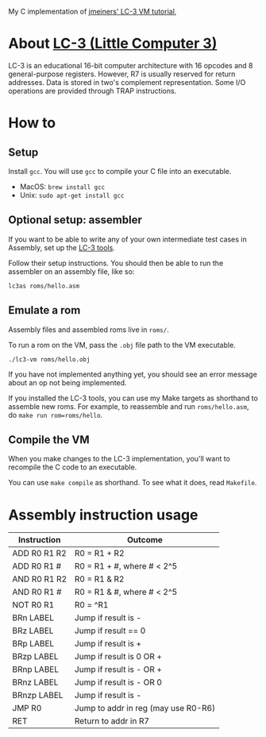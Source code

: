 My C implementation of [jmeiners' LC-3 VM tutorial](https://www.jmeiners.com/lc3-vm/), 

# About [LC-3 (Little Computer 3)](https://en.wikipedia.org/wiki/Little_Computer_3)

LC-3 is an educational 16-bit computer architecture with 16 opcodes and 8 
general-purpose registers. However, R7 is usually reserved for return addresses.
Data is stored in two's complement representation. Some I/O operations are 
provided through TRAP instructions.

# How to

## Setup
Install `gcc`. You will use `gcc` to compile your C file into an executable.
- MacOS: `brew install gcc`
- Unix: `sudo apt-get install gcc`

## Optional setup: assembler
If you want to be able to write any of your own intermediate test cases in 
Assembly, set up the 
[LC-3 tools](https://highered.mheducation.com/sites/0072467509/student_view0/lc-3_simulator.html).

Follow their setup instructions. You should then be able to run the assembler 
on an assembly file, like so:

`lc3as roms/hello.asm`

## Emulate a rom
Assembly files and assembled roms live in `roms/`.

To run a rom on the VM, pass the `.obj` file path to the VM executable.

`./lc3-vm roms/hello.obj`

If you have not implemented anything yet, you should see an error message 
about an op not being implemented.

If you installed the LC-3 tools, you can use my Make targets as shorthand to 
assemble new roms. For example, to reassemble and run `roms/hello.asm`, do 
`make run rom=roms/hello`.

## Compile the VM

When you make changes to the LC-3 implementation, you'll want to recompile the 
C code to an executable.

You can use `make compile` as shorthand. To see what it does, read `Makefile`.

# Assembly instruction usage

Instruction | Outcome
--- | ---
ADD R0 R1 R2 | R0 = R1 + R2
ADD R0 R1 #  | R0 = R1 + #, where # < 2^5
AND R0 R1 R2 | R0 = R1 & R2
AND R0 R1 #  | R0 = R1 & #, where # < 2^5
NOT R0 R1    | R0 = ^R1
BRn LABEL    | Jump if result is -
BRz LABEL    | Jump if result == 0
BRp LABEL    | Jump if result is +
BRzp LABEL   | Jump if result is 0 OR + 
BRnp LABEL   | Jump if result is - OR +
BRnz LABEL   | Jump if result is - OR 0
BRnzp LABEL  | Jump if result is - || 0 || +
JMP R0       | Jump to addr in reg (may use R0-R6)
RET          | Return to addr in R7
